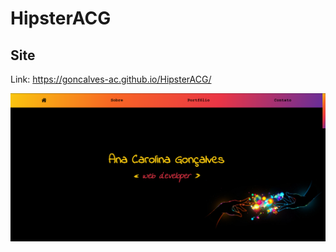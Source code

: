# HipsterACG

## Site
Link: https://goncalves-ac.github.io/HipsterACG/

<img src="https://github.com/goncalves-ac/HipsterACG/blob/master/imagem/tela.PNG" alt="Print da tela" title="Print da tela">
